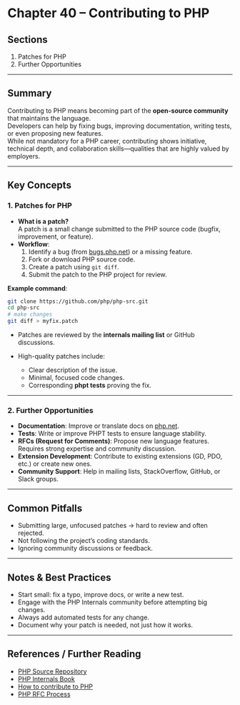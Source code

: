 # Chapter 40 – Contributing to PHP

## Sections
1. Patches for PHP  
2. Further Opportunities  

---

## Summary
Contributing to PHP means becoming part of the **open-source community** that maintains the language.  
Developers can help by fixing bugs, improving documentation, writing tests, or even proposing new features.  
While not mandatory for a PHP career, contributing shows initiative, technical depth, and collaboration skills—qualities that are highly valued by employers.

---

## Key Concepts

### 1. Patches for PHP
- **What is a patch?**  
  A patch is a small change submitted to the PHP source code (bugfix, improvement, or feature).  
- **Workflow**:  
  1. Identify a bug (from [bugs.php.net](https://bugs.php.net/)) or a missing feature.  
  2. Fork or download PHP source code.  
  3. Create a patch using `git diff`.  
  4. Submit the patch to the PHP project for review.  

**Example command**:  
```bash
git clone https://github.com/php/php-src.git
cd php-src
# make changes
git diff > myfix.patch
```

* Patches are reviewed by the **internals mailing list** or GitHub discussions.
* High-quality patches include:

  * Clear description of the issue.
  * Minimal, focused code changes.
  * Corresponding **phpt tests** proving the fix.

---

### 2. Further Opportunities

* **Documentation**: Improve or translate docs on [php.net](https://www.php.net/docs.php).
* **Tests**: Write or improve PHPT tests to ensure language stability.
* **RFCs (Request for Comments)**: Propose new language features. Requires strong expertise and community discussion.
* **Extension Development**: Contribute to existing extensions (GD, PDO, etc.) or create new ones.
* **Community Support**: Help in mailing lists, StackOverflow, GitHub, or Slack groups.

---

## Common Pitfalls

* Submitting large, unfocused patches → hard to review and often rejected.
* Not following the project’s coding standards.
* Ignoring community discussions or feedback.

---

## Notes & Best Practices

* Start small: fix a typo, improve docs, or write a new test.
* Engage with the PHP Internals community before attempting big changes.
* Always add automated tests for any change.
* Document why your patch is needed, not just how it works.

---

## References / Further Reading

* [PHP Source Repository](https://github.com/php/php-src)
* [PHP Internals Book](http://www.phpinternalsbook.com/)
* [How to contribute to PHP](https://www.php.net/git.php)
* [PHP RFC Process](https://wiki.php.net/rfc)